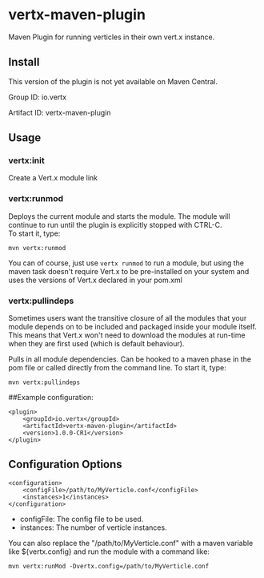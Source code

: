 vertx-maven-plugin
==================

Maven Plugin for running verticles in their own vert.x instance.

Install
-----
This version of the plugin is not yet available on Maven Central.

Group ID: io.vertx

Artifact ID: vertx-maven-plugin


Usage
-----

### vertx:init

Create a Vert.x module link

### vertx:runmod

Deploys the current module and starts the module. The module will continue to run until the plugin is explicitly stopped with CTRL-C.  
To start it, type:

	mvn vertx:runmod

You can of course, just use `vertx runmod` to run a module, but using the maven task doesn't require Vert.x to be pre-installed on
your system and uses the versions of Vert.x declared in your pom.xml


### vertx:pullindeps

Sometimes users want the transitive closure of all the modules that your module depends on to be included and packaged inside your module
itself. This means that Vert.x won't need to download the modules at run-time when they are first used (which is default behaviour).

Pulls in all module dependencies. Can be hooked to a maven phase in the pom file or called directly from the command line.
To start it, type:

	mvn vertx:pullindeps


##Example configuration:

	<plugin>
		<groupId>io.vertx</groupId>
		<artifactId>vertx-maven-plugin</artifactId>
		<version>1.0.0-CR1</version>
	</plugin>  


Configuration Options
---------------------

	<configuration>
		<configFile>/path/to/MyVerticle.conf</configFile>
		<instances>1</instances>
	</configuration>

* configFile: The config file to be used.
* instances: The number of verticle instances.

You can also replace the "/path/to/MyVerticle.conf" with a maven variable like ${vertx.config} and run the module with a command like:

    mvn vertx:runMod -Dvertx.config=/path/to/MyVerticle.conf
